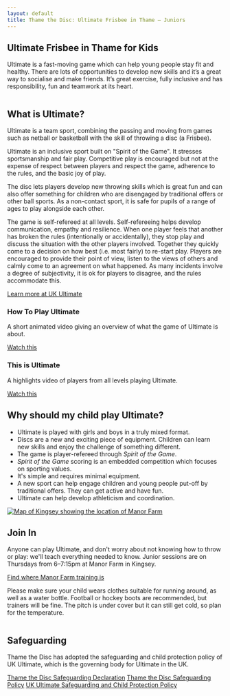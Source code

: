 ```yaml
---
layout: default
title: Thame the Disc: Ultimate Frisbee in Thame — Juniors
---
```


<!-- Banner -->
<section id="banner">
  <div class="inner">
    <h2>Ultimate Frisbee in Thame for Kids</h2>
    <p>Ultimate is a fast-moving game which can help young people stay fit and healthy. There are lots of opportunities to develop new skills and it’s a great way to socialise and make friends. It’s great exercise, fully inclusive and has responsibility, fun and teamwork at its heart.</p>
  </div>
</section>

<!-- Wrapper -->
<section id="wrapper">
  <!-- One -->
  <section id="one" class="wrapper spotlight style1">
    <div class="inner">
      <span class="image"><img src="/images/junior-pic-01.jpg" alt="" /></span>
      <div class="content">
        <h2 class="major">What is Ultimate?</h2>
        <p>Ultimate is a team sport, combining the passing and moving from games such as netball or basketball with the skill of throwing a disc (a Frisbee).</p>
        <p>Ultimate is an inclusive sport built on "Spirit of the Game". It stresses sportsmanship and fair play. Competitive play is encouraged but not at the expense of respect between players and respect the game, adherence to the rules, and the basic joy of play.</p>
        <p>The disc lets players develop new throwing skills which is great fun and can also offer something for children who are disengaged by traditional offers or other ball sports. As a non-contact sport, it is safe for pupils of a range of ages to play alongside each other.</p>
        <p>The game is self-refereed at all levels. Self-refereeing helps develop communication, empathy and resilience. When one player feels that another has broken the rules (intentionally or accidentally), they stop play and discuss the situation with the other players involved. Together they quickly come to a decision on how best (i.e. most fairly) to re-start play. Players are encouraged to provide their point of view, listen to the views of others and calmly come to an agreement on what happened. As many incidents involve a degree of subjectivity, it is ok for players to disagree, and the rules accommodate this.</p>
        <a href="https://www.ukultimate.com/" class="special">Learn more at UK Ultimate</a>
      </div>
    </div>
    <div class="inner feature-wrapper">
      <section class="features">
        <article>
          <a href="https://www.youtube.com/watch?v=zEKnqFBajiI" class="image"><img src="/images/vid-cap-tiu.png" alt="" /></a>
          <h3 class="major">How To Play Ultimate</h3>
          <p>A short animated video giving an overview of what the game of Ultimate is about.</p>
          <a href="https://www.youtube.com/watch?v=zEKnqFBajiI" class="special">Watch this</a>
        </article>
        <article>
          <a href="https://www.youtube.com/watch?v=LHC4rQNrmuM" class="image"><img src="/images/vid-cap-tiuf.jpg" alt="" /></a>
          <h3 class="major">This is Ultimate</h3>
          <p>A highlights video of players from all levels playing Ultimate.</p>
          <a href="https://www.youtube.com/watch?v=LHC4rQNrmuM" class="special">Watch this</a>
        </article>
      </section>
    </div>
  </section>

  <!-- Two -->
  <section id="two" class="wrapper alt spotlight style2">
    <div class="inner">
      <span class="image"><img src="/images/junior-pic-02.jpg" alt="" /></span>
      <div class="content">
        <h2 class="major">Why should my child play Ultimate?</h2>
        <ul>
          <li>Ultimate is played with girls and boys in a truly mixed format.</li>
          <li>Discs are a new and exciting piece of equipment. Children can learn new skills and enjoy the challenge of something different.</li>
          <li>The game is player-refereed through <em>Spirit of the Game</em>.</li>
          <li><em>Spirit of the Game</em> scoring is an embedded competition which focuses on sporting values.</li>
          <li>It's simple and requires minimal equipment.</li>
          <li>A new sport can help engage children and young people put-off by traditional offers. They can get active and have fun.</li>
          <li>Ultimate can help develop athleticism and coordination.</li>
        </ul>
      </div>
    </div>
  </section>

  <!-- Three -->
  <section id="three" class="wrapper spotlight style3">
    <div class="inner">
      <span class="image"><a href="http://bit.ly/ttd-manor-farm"><img src="/images/training-map-manor-farm.png" alt="Map of Kingsey showing the location of Manor Farm" /></a></span>
      <div class="content">
        <h2 class="major">Join In</h2>
        <p>Anyone can play Ultimate, and don't worry about not knowing how to throw or play: we'll teach everything needed to know. Junior sessions are on Thursdays from 6–7:15pm at Manor Farm in Kingsey.</p>
        <a href="http://bit.ly/ttd-manor-farm" class="special">Find where Manor Farm training is</a>
        <p>Please make sure your child wears clothes suitable for running around, as well as a water bottle. Football or hockey boots are recommended, but trainers will be fine. The pitch is under cover but it can still get cold, so plan for the temperature.</p>
      </div>
    </div>
  </section>

  <!-- Four -->
  <section id="four" class="wrapper spotlight style5 alt">
    <div class="inner">
      <span class="image"><img src="/images/junior-pic-03.jpg" alt="" /></span>
      <div class="content">
        <h2 class="major">Safeguarding</h2>
        <p>Thame the Disc has adopted the safeguarding and child protection policy of UK Ultimate, which is the governing body for Ultimate in the UK.</p>
        <a href="/assets/docs/thame-ultimate-safeguarding-declaration.pdf" class="special">Thame the Disc Safeguarding Declaration</a>
        <a href="/assets/docs/thame-ultimate-safeguarding-policy.pdf" class="special">Thame the Disc Safeguarding Policy</a>
        <a href="/assets/docs/170508-ukultimate-safeguarding-policy.pdf" class="special">UK Ultimate Safeguarding and Child Protection Policy</a>
      </div>
    </div>
  </section>
</section> 